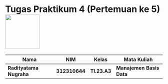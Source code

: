 # Tugas Praktikum 4 (Pertemuan ke 5) <img src=https://qph.fs.quoracdn.net/main-qimg-648763cc041459725b62108f4fdf5b91 width="110px">

|Nama|NIM|Kelas|Mata Kuliah|
|----|---|-----|------|
|**Radityatama Nugraha**|**312310644**|**TI.23.A3**|**Manajemen Basis Data**|








































